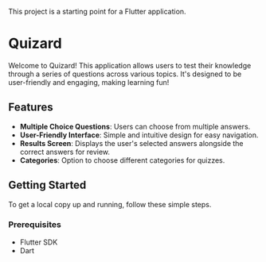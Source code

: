 

This project is a starting point for a Flutter application.

# Quizard

Welcome to Quizard! This application allows users to test their knowledge through a series of questions across various topics. It's designed to be user-friendly and engaging, making learning fun!

## Features

- **Multiple Choice Questions**: Users can choose from multiple answers.
- **User-Friendly Interface**: Simple and intuitive design for easy navigation.
- **Results Screen**: Displays the user's selected answers alongside the correct answers for review.
- **Categories**: Option to choose different categories for quizzes.

## Getting Started

To get a local copy up and running, follow these simple steps.

### Prerequisites

- Flutter SDK
- Dart
